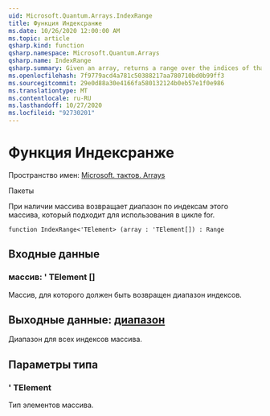 ```yaml
---
uid: Microsoft.Quantum.Arrays.IndexRange
title: Функция Индексранже
ms.date: 10/26/2020 12:00:00 AM
ms.topic: article
qsharp.kind: function
qsharp.namespace: Microsoft.Quantum.Arrays
qsharp.name: IndexRange
qsharp.summary: Given an array, returns a range over the indices of that array, suitable for use in a for loop.
ms.openlocfilehash: 7f9779acd4a781c50388217aa780710bd0b99ff3
ms.sourcegitcommit: 29e0d88a30e4166fa580132124b0eb57e1f0e986
ms.translationtype: MT
ms.contentlocale: ru-RU
ms.lasthandoff: 10/27/2020
ms.locfileid: "92730201"
---
```

# <a name="indexrange-function"></a>Функция Индексранже

Пространство имен: [Microsoft. тактов. Arrays](xref:Microsoft.Quantum.Arrays)

Пакеты [](https://nuget.org/packages/)


При наличии массива возвращает диапазон по индексам этого массива, который подходит для использования в цикле for.

```qsharp
function IndexRange<'TElement> (array : 'TElement[]) : Range
```


## <a name="input"></a>Входные данные

### <a name="array--telement"></a>массив: ' TElement []

Массив, для которого должен быть возвращен диапазон индексов.



## <a name="output--range"></a>Выходные данные: [диапазон](xref:microsoft.quantum.lang-ref.range)

Диапазон для всех индексов массива.

## <a name="type-parameters"></a>Параметры типа

### <a name="telement"></a>' TElement

Тип элементов массива.